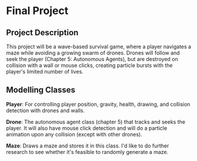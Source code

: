 # Final Project

## Project Description
This project will be a wave-based survival game, where a player navigates a maze while avoiding a growing swarm of drones. Drones will follow and seek the player (Chapter 5: Autonomous Agents), but are destroyed on collision with a wall or mouse clicks, creating particle bursts with the player's limited number of lives.

## Modelling Classes
**Player**: For controlling player position, gravity, health, drawing, and collision detection with drones and walls.

**Drone**: The autonomous agent class (chapter 5) that tracks and seeks the player. It will also have mouse click detection and will do a particle animation upon any collision (except with other drones).

**Maze**: Draws a maze and stores it in this class. I'd like to do further research to see whether it's feasible to randomly generate a maze. 
